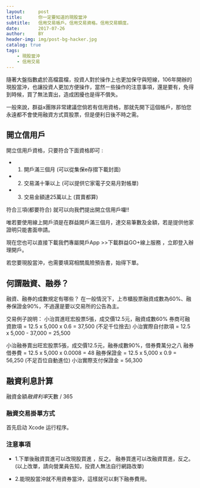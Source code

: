 ```yaml
---
layout:     post
title:      你一定要知道的現股當沖
subtitle:   信用交易帳戶。信用交易資格。信用交易額度。
date:       2017-07-26
author:     BY
header-img: img/post-bg-hacker.jpg
catalog: true
tags:
    - 現股當沖
    - 信用交易
---
```


隨著大盤指數處於高檔震檔，投資人對於操作上也更加保守與短線，106年開辦的現股當沖，也讓投資人更加方便操作，當然ㄧ些操作的注意事項，還是要有，免得到時候，買了無法賣出，造成困擾也是得不償失。

一般來說，群益x團隊非常建議您倘若有信用資格，那就先開下這個帳戶，那怕您永遠都不會使用融資方式買股票，但是便利日後不時之需。

## 開立信用戶 

開立信用戶資格，只要符合下面資格即可 :
- 1. 開戶滿三個月 (可以從集保e存摺下載封面)

- 2. 交易滿十筆以上 (可以提供它家電子交易月對帳單)

- 3. 交易金額達25萬以上 (買賣都算)

符合三項(都要符合) 就可以向我們提出開立信用戶囉!!

唯若要使用線上開戶須是在群益開戶滿三個月，達交易筆數及金額，若是提供他家證明只能書面申請。

現在您也可以直接下載我們專屬開戶App  >>下載群益GO+線上服務  ，立即登入辦理開戶。

若您要現股當沖，也需要填寫相關風險預告書，始得下單。

## 何謂融資、融券？

融資、融券的成數規定有哪些？
在一般情況下，上市櫃股票融資成數為60%、融券保證金90%，不過還是要以交易所的公告為主。

交易例子說明：
小治買進旺宏股票5張，成交價12.5元，融資成數60%
券商可融資款項 = 12.5 x 5,000 x 0.6 = 37,500 (不足千位捨去)
小治實際自付款項 = 12.5 x 5,000 - 37,000 = 25,500

小治融券賣出旺宏股票5張，成交價12.5元，融券成數90%，借券費萬分之八
融券借券費 = 12.5 x 5,000 x 0.0008 = 48
融券保證金 = 12.5 x 5,000 x 0.9 = 56,250 (不足百位自動進位)
小治實際支付保證金 = 56,300

## 融資利息計算

融資金額*融資利率*天數 / 365


### 融資交易掛單方式

首先启动 Xcode 运行程序。

### 注意事項

- 1.下單後融資買進可以改現股買進 ，反之。
               融券買進可以改融資買進，反之。
   (以上改單，請向營業員告知，投資人無法自行網路改單)
   

- 2.能現股當沖就不用資券當沖，這樣就可以剩下融券費用。  

